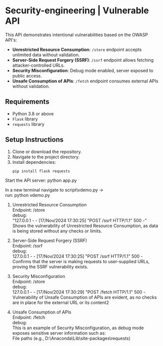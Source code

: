 # Security-engineering | Vulnerable API 

This API demonstrates intentional vulnerabilities based on the OWASP API's:
- **Unrestricted Resource Consumption**: `/store` endpoint accepts unlimited data without validation.
- **Server-Side Request Forgery (SSRF)**: `/ssrf` endpoint allows fetching attacker-controlled URLs.
- **Security Misconfiguration**: Debug mode enabled, server exposed to public access.
- **Unsafe Consumption of APIs**: `/fetch` endpoint consumes external APIs without validation.

## Requirements

- Python 3.8 or above
- `Flask` library
- `requests` library

## Setup Instructions

1. Clone or download the repository.
2. Navigate to the project directory.
3. Install dependencies:
   ```bash
   pip install flask requests

Start the API server:
python app.py

In a new terminal navigate to script\vdemo.py -><br>
run: python vdemo.py<br>

1. Unrestricted Resource Consumption<br>
Endpoint: /store<br>
debug:<br>
"127.0.0.1 - - [17/Nov/2024 17:30:25] "POST /ssrf HTTP/1.1" 500 -"<br>
Shows the vulnerability of Unrestricted Resource Consumption, as data is being stored without any checks or limits.

2. Server-Side Request Forgery (SSRF)<br>
Endpoint: /ssrf<br>
debug:<br>
127.0.0.1 - - [17/Nov/2024 17:30:25] "POST /ssrf HTTP/1.1" 500 -<br>
Confirms that the server is making requests to user-supplied URLs, proving the SSRF vulnerability exists.


3. Security Misconfiguration<br>
Endpoint: /store<br>
debug:<br>
127.0.0.1 - - [17/Nov/2024 17:30:29] "POST /fetch HTTP/1.1" 500 -<br>
Vulnerability of Unsafe Consumption of APIs are evident, as no checks are in place for the external URL or its content2

4. Unsafe Consumption of APIs<br>
Endpoint: /fetch<br>
debug:<br>
This is an example of Security Misconfiguration, as debug mode exposes sensitive server information such as:<br>
File paths (e.g., D:\Anaconda\Lib\site-packages\requests)
